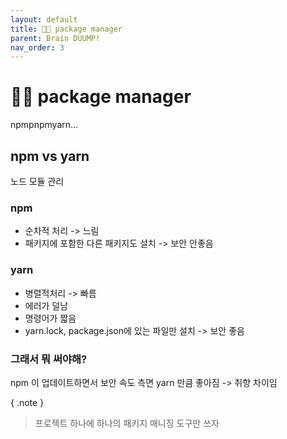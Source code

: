 ```yaml
---
layout: default
title: 👨‍🏭 package manager
parent: Brain DUUMP!
nav_order: 3
---
```


# 👨‍🏭 package manager

npmpnpmyarn...

## npm vs yarn

노드 모듈 관리

### npm

- 순차적 처리 -> 느림
- 패키지에 포함한 다른 패키지도 설치 -> 보안 안좋음

### yarn

- 병렬적처리 -> 빠름
- 에러가 덜남
- 명령어가 짧음
- yarn.lock, package.json에 있는 파일만 설치 -> 보안 좋음

### 그래서 뭐 써야해?

npm 이 업데이트하면서 보안 속도 측면 yarn 만큼 좋아짐 -> 취향 차이임

{ .note }

> 프로젝트 하나에 하나의 패키지 매니징 도구만 쓰자
